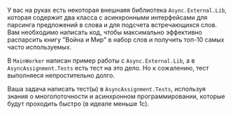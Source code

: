У вас на руках есть некоторая внешнаяя библиотека `Async.External.Lib`, которая содержит два класса с асинхронными интерфейсами для парсинга предложений в слова и для подсчета встречающихся слов.
Вам необходимо написать код, чтобы максимально эффективно распарсить книгу "Война и Мир" в набор слов и получить топ-10 самых часто используемых.


В `MainWorker` написан пример работы с `Async.External.Lib`, а в `AsyncAssignment.Tests` есть тест на это дело. Но к сожалению, тест выполняеся непростительно долго. 


Ваша задача написать тест(ы) в `AsyncAssignment.Tests`, используя знания о многопоточности и асинхронном программировании, которые будут проходить быстро (в идеале меньше 1c). 